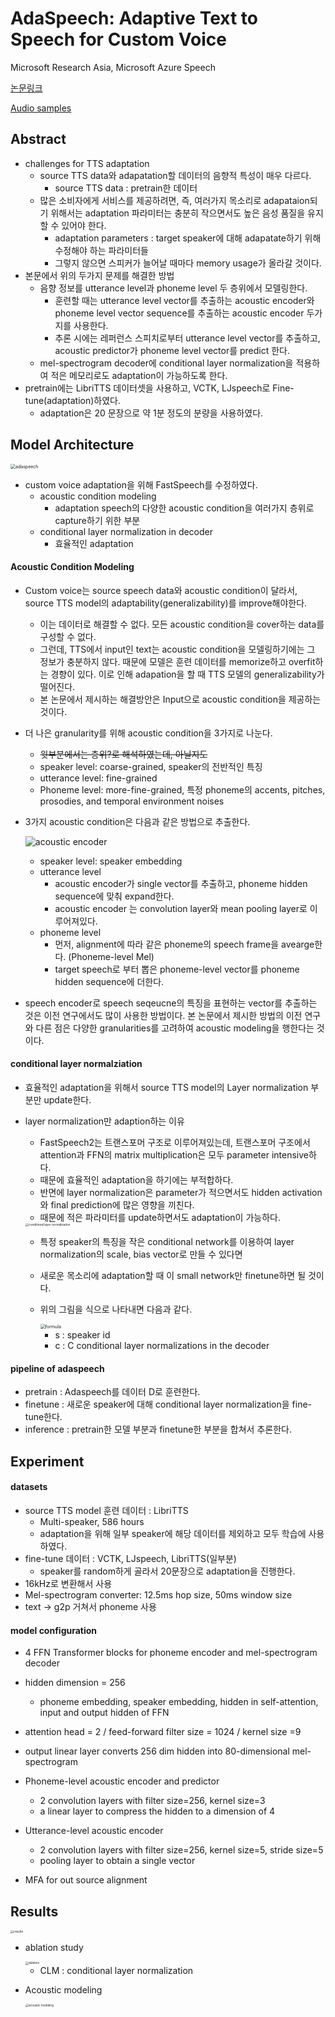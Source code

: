 # AdaSpeech: Adaptive Text to Speech for Custom Voice

Microsoft Research Asia, Microsoft Azure Speech

[논문링크](https://arxiv.org/pdf/2103.00993.pdf)

[Audio samples](https://speechresearch.github.io/adaspeech/)

## Abstract

* challenges for TTS adaptation
  * source TTS data와 adapatation할 데이터의 음향적 특성이 매우 다르다.
    * source TTS data : pretrain한 데이터
  * 많은 소비자에게 서비스를 제공하려면, 즉, 여러가지 목소리로 adapataion되기 위해서는 adaptation 파라미터는 충분히 작으면서도 높은 음성 품질을 유지할 수 있어야 한다.
    * adaptation parameters : target speaker에 대해 adapatate하기 위해 수정해야 하는 파라미터들
    * 그렇지 않으면 스피커가 늘어날 때마다 memory usage가 올라갈 것이다.
* 본문에서 위의 두가지 문제를 해결한 방법
  * 음향 정보를 utterance level과 phoneme level 두 층위에서 모델링한다. 
    * 훈련할 때는 utterance level vector를 추출하는 acoustic encoder와 phoneme level vector sequence를 추출하는 acoustic encoder 두가지를 사용한다. 
    * 추론 시에는 레퍼런스 스피치로부터 utterance level vector를 추출하고, acoustic predictor가 phoneme level vector를 predict 한다. 
  * mel-spectrogram decoder에 conditional layer normalization을 적용하여 적은 메모리로도 adaptation이 가능하도록 한다.
* pretrain에는 LibriTTS 데이터셋을 사용하고, VCTK, LJspeech로 Fine-tune(adaptation)하였다.
  * adaptation은 20 문장으로 약 1분 정도의 분량을 사용하였다. 

## Model Architecture

<img src="image/adaspeech.png" alt="adaspeech" style="zoom:50%;" />

* custom voice adaptation을 위해 FastSpeech를 수정하였다.
  * acoustic condition modeling
    * adaptation speech의 다양한 acoustic condition을 여러가지 층위로 capture하기 위한 부분
  * conditional layer normalization in decoder 
    * 효율적인 adaptation

#### Acoustic Condition Modeling

* Custom voice는 source speech data와 acoustic condition이 달라서, source TTS model의 adaptability(generalizability)를 improve해야한다. 

  * 이는 데이터로 해결할 수 없다. 모든 acoustic condition을 cover하는 data를 구성할 수 없다. 
  * 그런데, TTS에서 input인 text는 acoustic condition을 모델링하기에는 그 정보가 충분하지 않다. 때문에 모델은 훈련 데이터를 memorize하고 overfit하는 경향이 있다. 이로 인해 adapation을 할 때 TTS 모델의 generalizability가 떨어진다.
  * 본 논문에서 제시하는 해결방안은 Input으로 acoustic condition을 제공하는 것이다. 

* 더 나은 granularity를 위해 acoustic condition을 3가지로 나눈다.

  * ~~윗부분에서는 층위?로 해석하였는데, 아닐지도~~
  * speaker level: coarse-grained, speaker의 전반적인 특징 
  * utterance level: fine-grained
  * Phoneme level: more-fine-grained, 특정 phoneme의 accents, pitches, prosodies, and temporal environment noises

* 3가지 acoustic condition은 다음과 같은 방법으로 추출한다.

  ![acoustic encoder](image/adaspeech_acoustic_encoder.png)

  * speaker level: speaker embedding
  * utterance level
    * acoustic encoder가 single vector를 추출하고, phoneme hidden sequence에 맞춰 expand한다.
    * acoustic encoder 는 convolution layer와 mean pooling layer로 이루어져있다.
  * phoneme level
    * 먼저, alignment에 따라 같은 phoneme의 speech frame을 avearge한다. (Phoneme-level Mel)
    * target speech로 부터 뽑은 phoneme-level vector를 phoneme hidden sequence에 더한다.

* speech encoder로 speech seqeucne의 특징을 표현하는 vector를 추출하는 것은 이전 연구에서도 많이 사용한 방법이다. 본 논문에서 제시한 방법의 이전 연구와 다른 점은 다양한 granularities를 고려하여 acoustic modeling을 행한다는 것이다. 

#### conditional layer normalziation

* 효율적인 adaptation을 위해서 source TTS model의 Layer normalization 부분만 update한다.

* layer normalization만 adaption하는 이유

  * FastSpeech2는 트랜스포머 구조로 이루어져있는데, 트랜스포머 구조에서 attention과 FFN의 matrix multiplication은 모두 parameter intensive하다.
  * 때문에 효율적인 adaptation을 하기에는 부적합하다.
  * 반면에 layer normalization은 parameter가 적으면서도 hidden activation와 final prediction에 많은 영향을 끼친다. 
  * 때문에 적은 파라미터를 update하면서도 adaptation이 가능하다.

  <img src="./image/conditionallayernorm.png" alt="conditional layer normalization" style="zoom:33%;" />

  *  특정 speaker의 특징을 작은 conditional network를 이용하여 layer normalization의 scale, bias vector로 만들 수 있다면

  * 새로운 목소리에 adaptation할 때 이 small network만 finetune하면 될 것이다.

  * 위의 그림을 식으로 나타내면 다음과 같다. 

    <img src="image/condilayernorm_formula.png" alt="formula" style="zoom: 50%;" />

    * s : speaker id
    * c : C conditional layer normalizations in the decoder

#### pipeline of adaspeech

* pretrain : Adaspeech를 데이터 D로 훈련한다.
* finetune : 새로운 speaker에 대해 conditional layer normalization을 fine-tune한다.
* inference : pretrain한 모델 부분과 finetune한 부분을 합쳐서 추론한다.



## Experiment

#### datasets

* source TTS model 훈련 데이터 : LibriTTS
  * Multi-speaker, 586 hours
  * adaptation을 위해 일부 speaker에 해당 데이터를 제외하고 모두 학습에 사용하였다.
* fine-tune 데이터 : VCTK, LJspeech, LibriTTS(일부분)
  * speaker를 random하게 골라서 20문장으로 adaptation을 진행한다.
* 16kHz로 변환해서 사용
* Mel-spectrogram converter: 12.5ms hop size, 50ms window size
* text -> g2p 거쳐서 phoneme 사용

#### model configuration

* 4 FFN Transformer blocks for phoneme encoder and mel-spectrogram decoder
* hidden dimension = 256
  * phoneme embedding, speaker embedding, hidden in self-attention, input and output hidden of FFN
* attention head = 2 / feed-forward filter size = 1024 /  kernel size =9
* output linear layer converts 256 dim hidden into 80-dimensional mel-spectrogram
* Phoneme-level acoustic encoder and predictor 
  * 2 convolution layers with filter size=256, kernel size=3
  * a linear layer to compress the hidden to a dimension of 4

* Utterance-level acoustic encoder
  * 2 convolution layers with filter size=256, kernel size=5, stride size=5 
  * pooling layer to obtain a single vector
* MFA for out source alignment

## Results

<img src="image/adaspeech_results.png" alt="results" style="zoom:33%;" />

* ablation study

  <img src="image/adaspeech_ablation.png" alt="ablation" style="zoom:33%;" />

  * CLM : conditional layer normalization

* Acoustic modeling

  <img src="image/adaspeech_acm.png" alt="acoustic modeling" style="zoom:33%;" />

  